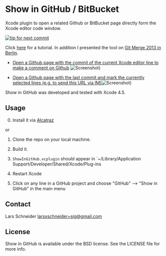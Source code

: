 # Show in GitHub / BitBucket
Xcode plugin to open a related Github or BitBucket page directly form the Xcode editor code window.

[![tip for next commit](http://tip4commit.com/projects/367.svg)](http://tip4commit.com/projects/367)

Click [here](https://www.youtube.com/watch?v=dWRjkYk8A6s) for a tutorial. In addition I presented the tool on [Git Merge 2013 in Berlin](https://www.youtube.com/watch?v=nmSFRKfFMak).


* [Open a Github page with the commit of the current Xcode editor line to make a comment on Github](https://github.com/larsxschneider/ShowInGitHub/commit/2149a9b4944770c2f1430761cc13abee6fa8bbe5#L0R190) ![Screenshot](https://raw.github.com/larsxschneider/ShowInGitHub/master/open_commit_example.png))


* [Open a Github page with the last commit and mark the currently selected lines (e.g. to send this URL via IM)](https://github.com/larsxschneider/ShowInGitHub/blob/48a2316b918eb540e1ed8d852fed523f927d40af/Source/Classes/SIGPlugin.m#L199-210)![Screenshot](https://raw.github.com/larsxschneider/ShowInGitHub/master/open_file_example.png))

Show in GitHub was developed and tested with Xcode 4.5.

## Usage

0. Install it via [Alcatraz](http://mneorr.github.io/Alcatraz/)

or

1. Clone the repo on your local machine.

2. Build it.

3. `ShowInGitHub.xcplugin` should appear in `~/Library/Application Support/Developer/Shared/Xcode/Plug-ins

3. Restart Xcode

4. Click on any line in a GitHub project and choose "GitHub" --> "Show in GitHub" in the main menu


## Contact

Lars Schneider <larsxschneider+sig@gmail.com>


## License

Show in GitHub is available under the BSD license. See the LICENSE file for more info.
